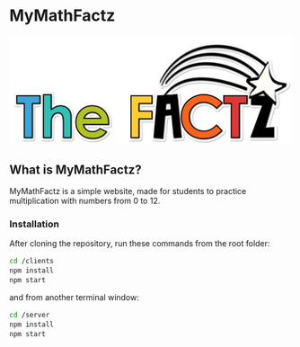 # **MyMathFactz**

![The Factz Logo](https://github.com/patrikkaprinay/mymathfactz/blob/main/client/public/images/factz.png?raw=true)

## **What is MyMathFactz?**

MyMathFactz is a simple website, made for students
to practice multiplication with numbers from 0 to 12.

### **Installation**

After cloning the repository, run these commands from the root folder:

```bash
cd /clients
npm install
npm start
```

and from another terminal window:

```bash
cd /server
npm install
npm start
```
